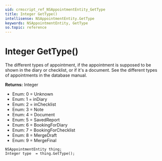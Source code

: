 ```yaml
---
uid: crmscript_ref_NSAppointmentEntity_GetType
title: Integer GetType()
intellisense: NSAppointmentEntity.GetType
keywords: NSAppointmentEntity, GetType
so.topic: reference
---
```


# Integer GetType()

The different types of appointment, if the appointment is supposed to be shown in the diary or checklist, or if it's a document. See the different types of appointments in the database manual.

**Returns:** Integer

* Enum: 0 = Unknown 
* Enum: 1 = inDiary 
* Enum: 2 = inChecklist 
* Enum: 3 = Note 
* Enum: 4 = Document 
* Enum: 5 = SavedReport 
* Enum: 6 = BookingForDiary 
* Enum: 7 = BookingForChecklist 
* Enum: 8 = MergeDraft 
* Enum: 9 = MergeFinal 

```crmscript
NSAppointmentEntity thing;
Integer type  = thing.GetType();
```

